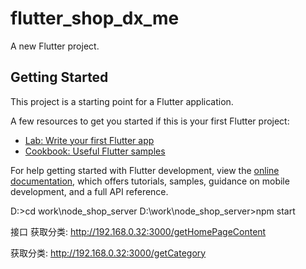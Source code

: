 # flutter_shop_dx_me

A new Flutter project.

## Getting Started

This project is a starting point for a Flutter application.

A few resources to get you started if this is your first Flutter project:

- [Lab: Write your first Flutter app](https://docs.flutter.dev/get-started/codelab)
- [Cookbook: Useful Flutter samples](https://docs.flutter.dev/cookbook)

For help getting started with Flutter development, view the
[online documentation](https://docs.flutter.dev/), which offers tutorials,
samples, guidance on mobile development, and a full API reference.


D:\>cd work\node_shop_server
D:\work\node_shop_server>npm start


接口
获取分类:
http://192.168.0.32:3000/getHomePageContent

获取分类:
http://192.168.0.32:3000/getCategory